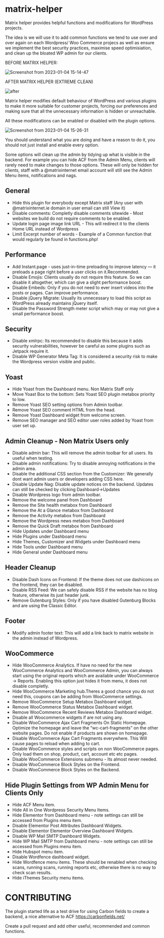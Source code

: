 # matrix-helper

Matrix helper provides helpful functions and modifications for WordPress projects.

The idea is we will use it to add common functions we tend to use over and over again on each Wordpress/ Woo Commerce projecs as well as ensure we implement the best security practices, maximise speed optimisiation, and clean up the bloated WP admin for our clients.

BEFORE MATRIX HELPER:

![Screenshot from 2023-01-04 15-14-47](https://user-images.githubusercontent.com/47034430/210589061-d1944f48-38e7-474b-9dc6-ba00a7553830.png)

AFTER MATRIX HELPER (EXTREME CLEAN)

![after](https://user-images.githubusercontent.com/47034430/210589772-0a2e50d2-c004-4f80-a6da-98b3b179489a.png)


Matrix helper modifies default behaviour of WordPress and various plugins to make it more suitable for customer projects, forcing our preferences and making sure that all the unnecessary information is hidden or unreachable.

All these modifications can be enabled or disabled with the plugin options.

![Screenshot from 2023-01-04 15-26-31](https://user-images.githubusercontent.com/47034430/210589455-3bd25cda-58c9-42b0-b138-b16fa3b780ca.png) 

You should understand what you are doing and have a reason to do it, you should not just install and enable every option.

Some options will clean up the admin by tidying up what is visible in the backend. For example you can hide ACF from the Admin Menu, clients will rarely need to make changes to those options. These will only be hidden for clients, staff with a @matrixinternet email account will still see the Admin Menu items, notifications and nags.

## General

- Hide this plugin for everybody except Matrix staff (Any user with @matrixinternet.ie domain in user email can still View it)
- Disable comments: Completly disable comments sitewide - Most websites we build do not require comments to be enabled.
- Update login page image link URL - This will redirect it to the clients Home URL instead of Wordpress
- Limit Excerpt number of words - Example of a Common function that would regularly be found in functions.php!

## Performance

- Add Instant.page - uses just-in-time preloading to improve latency — it preloads a page right before a user clicks on it.Recommended.
- Disable Emojis: Clients usually do not require this feature. So we can disable it altogether, which can give a slight performance boost.
- Disable Embeds: Only if you do not need to ever insert videos into the posts or pages. Can improve performance.
- Disable jQuery Migrate: Usually its unnecessary to load this script as WordPress already maintains jQuery itself.
- Disable the Password Strength meter script which may or may not give a small performance boost.

## Security

- Disable xmlrpc: Its recommended to disable this because it adds security vulnerabilities, however be careful as some plugins such as Jetpack require it.
- Disable WP Generator Meta Tag: It is considered a security risk to make the Wordpress version visible and public.

## Yoast

- Hide Yoast from the Dashboard menu. Non Matrix Staff only
- Move Yoast Box to the bottom: Sets Yoast SEO plugin metabox priority to low.
- Remove Yoast SEO setting options from Admin toolbar.
- Remove Yoast SEO comment HTML from the head.
- Remove Yoast Dashboard widget from welcome screen.
- Remove SEO manager and SEO editor user roles added by Yoast from user set up.

## Admin Cleanup - Non Matrix Users only

- Disable admin bar: This will remove the admin toolbar for all users. Its useful when testing.
- Disable admin notifications: Try to disable annoying notifications in the admin area.
- Disable the additional CSS section from the Customizer: We generally dont want admin users or developers adding CSS here.
- Disable Update Nag: Disable update notices on the backend. Updates can still be checked by clicking Dashboard->Updates
- Disable Wordpress logo from admin toolbar.
- Remove the welcome panel from Dashboard
- Remove the Site health metabox from Dashboard
- Remove the At a Glance metabox from Dashboard
- Remove the Activity metabox from Dashboard
- Remove the Wordpress news metabox from Dashboard
- Remove the Quick Draft metabox from Dashboard
- Hide Updates under Dashboard menu
- Hide Plugins under Dashboard menu
- Hide Themes, Customizer and Widgets under Dashboard menu
- Hide Tools under Dashboard menu
- Hide General under Dashboard menu

## Header Cleanup

- Disable Dash Icons on Frontend: If the theme does not use dashicons on the frontend, they can be disabled.
- Disable RSS Feed: We can safely disable RSS if the website has no blog feature, otherwise its just header junk.
- Remove Gutenburg Styles: Only if you have disabled Gutenburg Blocks and are using the Classic Editor.

## Footer

- Modify admin footer text: This will add a link back to matrix website in the admin instead of Wordpress.

## WooCommerce

- Hide WooCommerce Analytics. If have no need for the new WooCommerce Analytics and WooCommerce Admin, you can always start using the original reports which are available under WooCommerce -> Reports. Enabling this option just hides it from menu, it does not disable completly.
- Hide WooCommerce Marketing hub.Theres a good chance you do not need this, coupons can be adding from WooCommerce settings.
- Remove WooCommerce Setup Metabox Dashboard widget.
- Remove WooCommerce Status Metabox Dashboard widget.
- Remove WooCommerce Recent Reviews Metabox Dashboard widget.
- Disable all Woocommerce widgets if are not using any.
- Disable WooCommerce Ajax Cart Fragments On Static Homepage. Optimize the homepage and leave the “wc-cart-fragments” on the other website pages. Do not enable if products are shown on homepage.
- Disable WooCommerce Ajax Cart Fragments everywhere. This Will cause pages to reload when adding to cart.
- Disable WooCommerce styles and scripts on non WooCommerce pages. Only load them on shop, product, cart, account etc etc pages.
- Disable WooCommerce Extensions submenu - Its almost never needed.
- Disable WooCommerce Block Styles on the Frontend.
- Disable WooCommerce Block Styles on the Backend.

## Hide Plugin Settings from WP Admin Menu for Clients Only

- Hide ACF Menu item.
- Hide All in One Wordpress Security Menu Items.
- Hide Elementor from Dashboard menu - note settings can still be accessed from Plugins menu item.
- Disable Elementor Post Attributes Dashboard Widgets.
- Disable Elementor Elementor Overview Dashboard Widgets.
- Disable WP Mail SMTP Dashboard Widgets.
- Hide WP Mail SMTP from Dashboard menu - note settings can still be accessed from Plugins menu item.
- Hide Hubspot menu item.
- Disable Wordfence dashboard widget.
- Hide Wordfence menu items. These should be renabled when checking scans, running scans, running reports etc, otherwise there is no way to check scan results.
- Hide iThemes Security menu items.

# CONTRIBUTING

The plugin started life as a test drive for using Carbon fields to create a backend, a nice alternative to ACF
https://carbonfields.net/

Create a pull request and add other useful, recommended and common functions.   
